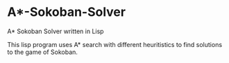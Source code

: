 # A*-Sokoban-Solver
A* Sokoban Solver written in Lisp

This lisp program uses A* search with different heuritistics to find solutions to the game of Sokoban.
